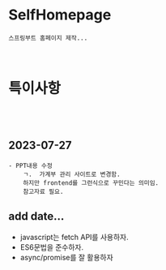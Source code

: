 # SelfHomepage
    스프링부트 홈페이지 제작...
<br>

# 특이사항
<br><br>

## 2023-07-27 
    - PPT내용 수정
    	ㄱ.	가계부 관리 사이트로 변경함.
		하지만 frontend를 그런식으로 꾸민다는 의미임.
		참고자료 필요.

## add date...




* javascript는 fetch API를 사용하자.
* ES6문법을 준수하자.
* async/promise를 잘 활용하자
